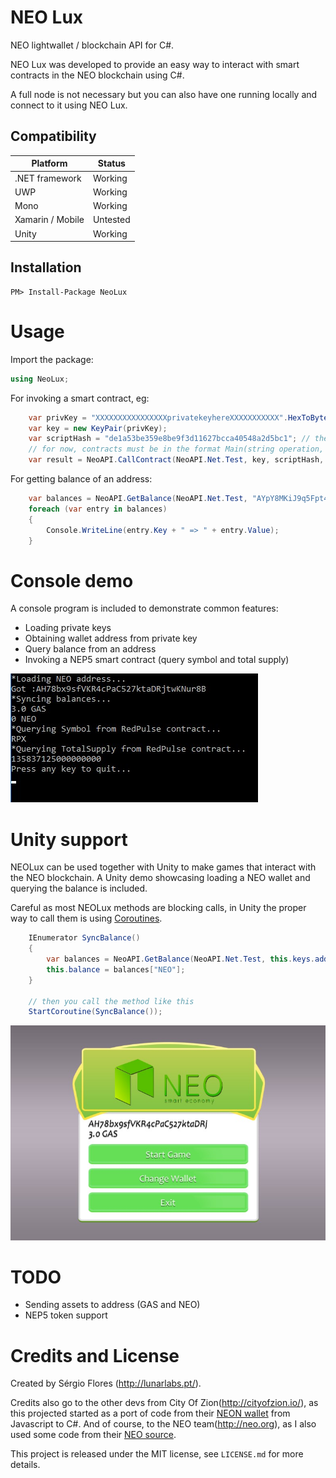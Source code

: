 # NEO Lux
NEO lightwallet / blockchain API for C#.

NEO Lux was developed to provide an easy way to interact with smart contracts in the NEO blockchain using C#. 

A full node is not necessary but you can also have one running locally and connect to it using NEO Lux.

## Compatibility

Platform | Status
------------ | -------------
.NET framework | Working
UWP | Working
Mono | Working
Xamarin / Mobile | Untested
Unity | Working


## Installation

    PM> Install-Package NeoLux

# Usage

Import the package:

```c#
using NeoLux;
```

For invoking a smart contract, eg:

```c#
	var privKey = "XXXXXXXXXXXXXXXXprivatekeyhereXXXXXXXXXXX".HexToBytes();	 // can be any valid private key
	var key = new KeyPair(privKey);
	var scriptHash = "de1a53be359e8be9f3d11627bcca40548a2d5bc1"; // the scriptHash of the smart contract you want to use	
	// for now, contracts must be in the format Main(string operation, object[] args)
	var result = NeoAPI.CallContract(NeoAPI.Net.Test, key, scriptHash, "registerMailbox", new object[] { "ABCDE", "demo@phantasma.io" });
```

For getting balance of an address:

```c#
	var balances = NeoAPI.GetBalance(NeoAPI.Net.Test, "AYpY8MKiJ9q5Fpt4EeQQmoYRHxdNHzwWHk");
	foreach (var entry in balances)
	{
		Console.WriteLine(entry.Key + " => " + entry.Value);
	}
```

# Console demo

A console program is included to demonstrate common features:
+ Loading private keys
+ Obtaining wallet address from private key
+ Query balance from an address
+ Invoking a NEP5 smart contract (query symbol and total supply)

![Inputs Screenshot](images/console_demo.jpg)

# Unity support

NEOLux can be used together with Unity to make games that interact with the NEO blockchain.
A Unity demo showcasing loading a NEO wallet and querying the balance is included.

Careful as most NEOLux methods are blocking calls, in Unity the proper way to call them is using [Coroutines](https://docs.unity3d.com/Manual/Coroutines.html).
```c#
    IEnumerator SyncBalance()
    {
        var balances = NeoAPI.GetBalance(NeoAPI.Net.Test, this.keys.address);
        this.balance = balances["NEO"];
    }
	
	// then you call the method like this
	StartCoroutine(SyncBalance());
```

![Inputs Screenshot](images/neo_unity.jpg)

# TODO

* Sending assets to address (GAS and NEO)
* NEP5 token support

# Credits and License

Created by Sérgio Flores (<http://lunarlabs.pt/>).

Credits also go to the other devs from City Of Zion(<http://cityofzion.io/>), as this projected started as a port of code from their [NEON wallet](https://github.com/CityOfZion/neon-wallet) from Javascript to C#.
And of course, to the NEO team(<http://neo.org>), as I also used some code from their [NEO source](https://github.com/neo-project/neo).

This project is released under the MIT license, see `LICENSE.md` for more details.